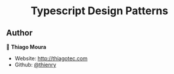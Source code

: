 <h1 align="center">Typescript Design Patterns </h1>


## Author

👤 **Thiago Moura**

* Website: http://thiagotec.com
* Github: [@thienry](https://github.com/thienry)
